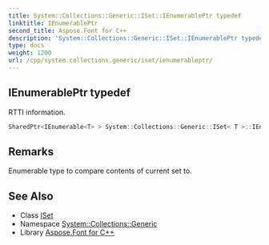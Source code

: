 ```yaml
---
title: System::Collections::Generic::ISet::IEnumerablePtr typedef
linktitle: IEnumerablePtr
second_title: Aspose.Font for C++
description: 'System::Collections::Generic::ISet::IEnumerablePtr typedef. RTTI information in C++.'
type: docs
weight: 1200
url: /cpp/system.collections.generic/iset/ienumerableptr/
---
```

## IEnumerablePtr typedef


RTTI information.

```cpp
SharedPtr<IEnumerable<T> > System::Collections::Generic::ISet< T >::IEnumerablePtr
```

## Remarks


Enumerable type to compare contents of current set to. 
## See Also

* Class [ISet](../)
* Namespace [System::Collections::Generic](../../)
* Library [Aspose.Font for C++](../../../)
